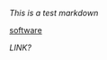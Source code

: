 *This is a test markdown*

[software](https://georgest347.github.io/MATH-5620/softwareManual/softwareManual)


*LINK?*
